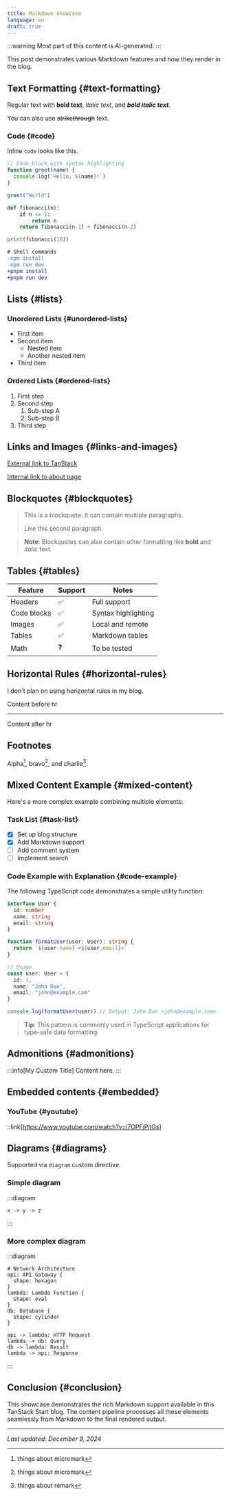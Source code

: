 ```yaml
---
title: Markdown Showcase
language: en
draft: true
---
```


:::warning
Most part of this content is AI-generated.
:::

This post demonstrates various Markdown features and how they render in the blog.

## Text Formatting {#text-formatting}

Regular text with **bold text**, _italic text_, and **_bold italic text_**.

You can also use ~~strikethrough~~ text.

### Code {#code}

Inline `code` looks like this.

```javascript
// Code block with syntax highlighting
function greet(name) {
  console.log(`Hello, ${name}!`)
}

greet("World")
```

```python collapse={2-4} title="Python example" frame="code"
def fibonacci(n):
    if n <= 1:
        return n
    return fibonacci(n-1) + fibonacci(n-2)

print(fibonacci(10))
```

```diff lang="bash"
# Shell commands
-npm install
-npm run dev
+pnpm install
+pnpm run dev
```

## Lists {#lists}

### Unordered Lists {#unordered-lists}

- First item
- Second item
  - Nested item
  - Another nested item
- Third item

### Ordered Lists {#ordered-lists}

1. First step
2. Second step
   1. Sub-step A
   2. Sub-step B
3. Third step

## Links and Images {#links-and-images}

[External link to TanStack](https://tanstack.com)

[Internal link to about page](/about)

## Blockquotes {#blockquotes}

> This is a blockquote. It can contain multiple paragraphs.
>
> Like this second paragraph.

> **Note**: Blockquotes can also contain other formatting like **bold** and _italic_ text.

## Tables {#tables}

| Feature     | Support | Notes               |
| ----------- | ------- | ------------------- |
| Headers     | ✅      | Full support        |
| Code blocks | ✅      | Syntax highlighting |
| Images      | ✅      | Local and remote    |
| Tables      | ✅      | Markdown tables     |
| Math        | ❓      | To be tested        |

## Horizontal Rules {#horizontal-rules}

I don't plan on using horizontal rules in my blog.

Content before hr

---

Content after hr

## Footnotes

Alpha[^micromark], bravo[^micromark], and charlie[^remark].

[^remark]: things about remark

[^micromark]: things about micromark

## Mixed Content Example {#mixed-content}

Here's a more complex example combining multiple elements:

### Task List {#task-list}

- [x] Set up blog structure
- [x] Add Markdown support
- [ ] Add comment system
- [ ] Implement search

### Code Example with Explanation {#code-example}

The following TypeScript code demonstrates a simple utility function:

```typescript
interface User {
  id: number
  name: string
  email: string
}

function formatUser(user: User): string {
  return `${user.name} <${user.email}>`
}

// Usage
const user: User = {
  id: 1,
  name: "John Doe",
  email: "john@example.com"
}

console.log(formatUser(user)) // Output: John Doe <john@example.com>
```

> **Tip**: This pattern is commonly used in TypeScript applications for type-safe data formatting.

## Admonitions {#admonitions}

:::info[My Custom Title]
Content here.
:::

## Embedded contents {#embedded}

### YouTube {#youtube}

::link[https://www.youtube.com/watch?v=l7OPFjPjtGs]

## Diagrams {#diagrams}

Supported via `diagram` custom directive.

### Simple diagram

:::diagram

```d2
x -> y -> z
```

:::

### More complex diagram

:::diagram

```d2
# Network Architecture
api: API Gateway {
  shape: hexagon
}
lambda: Lambda Function {
  shape: oval
}
db: Database {
  shape: cylinder
}

api -> lambda: HTTP Request
lambda -> db: Query
db -> lambda: Result
lambda -> api: Response
```

:::

## Conclusion {#conclusion}

This showcase demonstrates the rich Markdown support available in this TanStack Start blog. The content pipeline processes all these elements seamlessly from Markdown to the final rendered output.

---

_Last updated: December 9, 2024_
